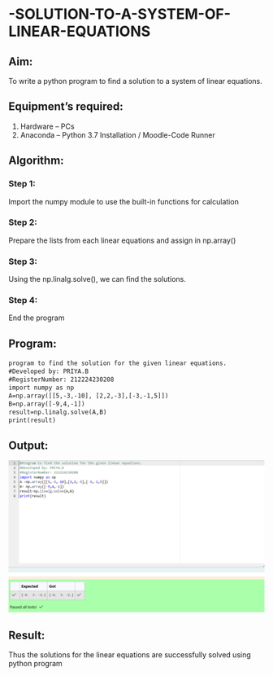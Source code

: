 # -SOLUTION-TO-A-SYSTEM-OF-LINEAR-EQUATIONS
## Aim:
To write a python program to find a solution to a system of linear equations.
## Equipment’s required:
1. 	Hardware – PCs
2. 	Anaconda – Python 3.7 Installation / Moodle-Code Runner
## Algorithm:
### Step 1: 
Import the numpy module to use the built-in functions for calculation
### Step 2: 
Prepare the lists from each linear equations and assign in np.array()
### Step 3: 
Using the np.linalg.solve(), we can find the solutions.
### Step 4: 
End the program
## Program:

```
program to find the solution for the given linear equations.
#Developed by: PRIYA.B
#RegisterNumber: 212224230208
import numpy as np
A=np.array([[5,-3,-10], [2,2,-3],[-3,-1,5]])
B=np.array([-9,4,-1])
result=np.linalg.solve(A,B) 
print(result)
```
## Output:
![alt text](<Screenshot 2025-03-13 015137.png>)


## Result: 
Thus the solutions for the linear equations are successfully solved using python program

